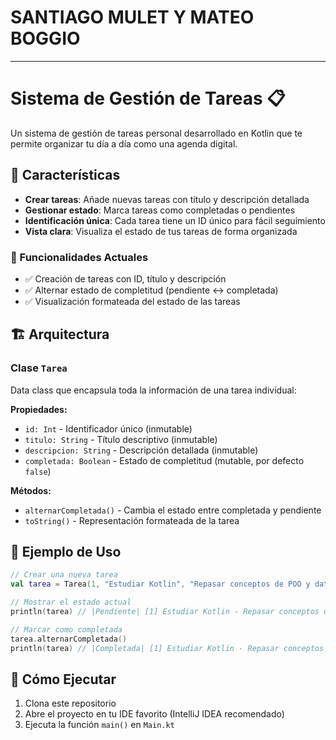 # SANTIAGO MULET Y MATEO BOGGIO
****
# Sistema de Gestión de Tareas 📋

Un sistema de gestión de tareas personal desarrollado en Kotlin que te permite organizar tu día a día como una agenda digital.

## 🚀 Características

- **Crear tareas**: Añade nuevas tareas con título y descripción detallada
- **Gestionar estado**: Marca tareas como completadas o pendientes
- **Identificación única**: Cada tarea tiene un ID único para fácil seguimiento
- **Vista clara**: Visualiza el estado de tus tareas de forma organizada

### 🔄 Funcionalidades Actuales

- ✅ Creación de tareas con ID, título y descripción
- ✅ Alternar estado de completitud (pendiente ↔ completada)
- ✅ Visualización formateada del estado de las tareas

## 🏗️ Arquitectura

### Clase `Tarea`
Data class que encapsula toda la información de una tarea individual:

**Propiedades:**
- `id: Int` - Identificador único (inmutable)
- `titulo: String` - Título descriptivo (inmutable)
- `descripcion: String` - Descripción detallada (inmutable)
- `completada: Boolean` - Estado de completitud (mutable, por defecto `false`)

**Métodos:**
- `alternarCompletada()` - Cambia el estado entre completada y pendiente
- `toString()` - Representación formateada de la tarea

## 🎯 Ejemplo de Uso

```kotlin
// Crear una nueva tarea
val tarea = Tarea(1, "Estudiar Kotlin", "Repasar conceptos de POO y data classes")

// Mostrar el estado actual
println(tarea) // |Pendiente| [1] Estudiar Kotlin - Repasar conceptos de POO y data classes

// Marcar como completada
tarea.alternarCompletada()
println(tarea) // |Completada| [1] Estudiar Kotlin - Repasar conceptos de POO y data classes
```

## 🚀 Cómo Ejecutar

1. Clona este repositorio
2. Abre el proyecto en tu IDE favorito (IntelliJ IDEA recomendado)
3. Ejecuta la función `main()` en `Main.kt`
